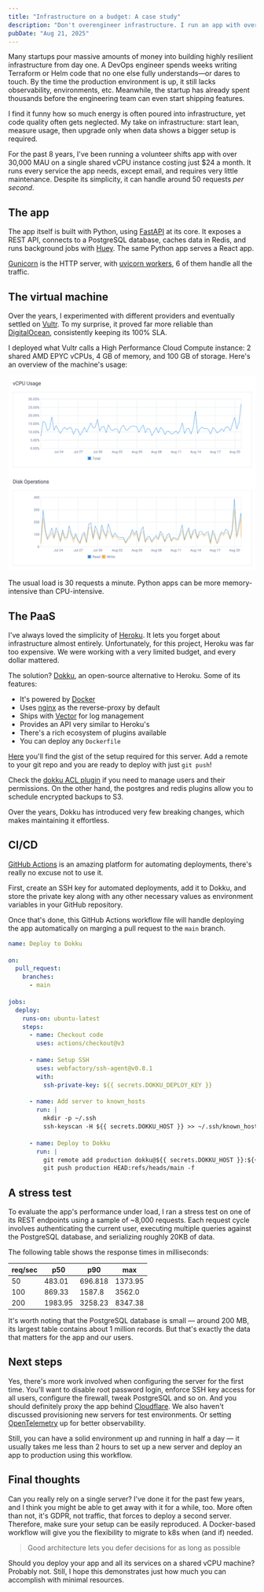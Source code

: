 ```yaml
---
title: "Infrastructure on a budget: A case study"
description: "Don't overengineer infrastructure. I run an app with over 30,000 MAU on a single shared vCPU server costing $24 a month. Simple, lean setups handle real traffic."
pubDate: "Aug 21, 2025"
---
```


Many startups pour massive amounts of money into building highly resilient infrastructure from day one. A DevOps
engineer spends weeks writing Terraform or Helm code that no one else fully understands—or dares to touch. By the time
the production environment is up, it still lacks observability, environments, etc. Meanwhile, the startup has already
spent thousands before the engineering team can even start shipping features.

I find it funny how so much energy is often poured into infrastructure, yet code quality often gets neglected. My take
on infrastructure: start lean, measure usage, then upgrade only when data shows a bigger setup is required.

For the past 8 years, I've been running a volunteer shifts app with over 30,000 MAU on a single shared vCPU instance
costing just $24 a month. It runs every service the app needs, except email, and requires very little maintenance.
Despite its simplicity, it can handle around 50 requests _per second_.

## The app

The app itself is built with Python, using [FastAPI](https://fastapi.tiangolo.com) at its core. It exposes a REST API,
connects to a PostgreSQL database, caches data in Redis, and runs background jobs with
[Huey](https://github.com/coleifer/huey). The same Python app serves a React app.

[Gunicorn](https://gunicorn.org) is the HTTP server, with [uvicorn workers](https://www.uvicorn.org/deployment/#gunicorn),
6 of them handle all the traffic.

## The virtual machine

Over the years, I experimented with different providers and eventually settled on [Vultr](https://www.vultr.com). To my
surprise, it proved far more reliable than [DigitalOcean](https://www.digitalocean.com), consistently keeping its 100% SLA.

I deployed what Vultr calls a High Performance Cloud Compute instance: 2 shared AMD EPYC vCPUs, 4 GB of memory, and 100
GB of storage. Here's an overview of the machine's usage:

![VPS Stats](../../assets/2025_08_21_infrastructure_on_a_budget_vps_stats.png)

The usual load is 30 requests a minute. Python apps can be more memory-intensive than CPU-intensive.

## The PaaS

I've always loved the simplicity of [Heroku](https://www.heroku.com). It lets you forget about infrastructure almost
entirely. Unfortunately, for this project, Heroku was far too expensive. We were working with a very limited budget,
and every dollar mattered.

The solution? [Dokku](https://dokku.com), an open-source alternative to Heroku. Some of its features:

- It's powered by [Docker](https://www.docker.com)
- Uses [nginx](https://nginx.org) as the reverse-proxy by default
- Ships with [Vector](https://vector.dev) for log management
- Provides an API very similar to Heroku's
- There's a rich ecosystem of plugins available
- You can deploy any `Dockerfile`

[Here](https://gist.github.com/josuemontano/56ec527722a77c87c004476cff3302cc) you'll find the gist of the setup required
for this server. Add a remote to your git repo and you are ready to deploy with just `git push`!

Check the [dokku ACL plugin](https://github.com/dokku-community/dokku-acl) if you need to manage users and their
permissions. On the other hand, the postgres and redis plugins allow you to schedule encrypted backups to S3.

Over the years, Dokku has introduced very few breaking changes, which makes maintaining it effortless.

## CI/CD

[GitHub Actions](https://github.com/features/actions) is an amazing platform for automating deployments, there's really
no excuse not to use it.

First, create an SSH key for automated deployments, add it to Dokku, and store the private key along with any other
necessary values as environment variables in your GitHub repository.

Once that's done, this GitHub Actions workflow file will handle deploying the app automatically on marging a pull
request to the `main` branch.

```yml
name: Deploy to Dokku

on:
  pull_request:
    branches:
      - main

jobs:
  deploy:
    runs-on: ubuntu-latest
    steps:
      - name: Checkout code
        uses: actions/checkout@v3

      - name: Setup SSH
        uses: webfactory/ssh-agent@v0.8.1
        with:
          ssh-private-key: ${{ secrets.DOKKU_DEPLOY_KEY }}

      - name: Add server to known_hosts
        run: |
          mkdir -p ~/.ssh
          ssh-keyscan -H ${{ secrets.DOKKU_HOST }} >> ~/.ssh/known_hosts

      - name: Deploy to Dokku
        run: |
          git remote add production dokku@${{ secrets.DOKKU_HOST }}:${{ secrets.DOKKU_APP }} || true
          git push production HEAD:refs/heads/main -f
```

## A stress test

To evaluate the app's performance under load, I ran a stress test on one of its REST endpoints using a sample of ~8,000
requests. Each request cycle involves authenticating the current user, executing multiple queries against the PostgreSQL
database, and serializing roughly 20KB of data.

The following table shows the response times in milliseconds:

| req/sec | p50     | p90     | max     |
| ------- | ------- | ------- | ------- |
| 50      | 483.01  | 696.818 | 1373.95 |
| 100     | 869.33  | 1587.8  | 3562.0  |
| 200     | 1983.95 | 3258.23 | 8347.38 |

It's worth noting that the PostgreSQL database is small — around 200 MB, its largest table contains about 1 million
records. But that's exactly the data that matters for the app and our users.

## Next steps

Yes, there's more work involved when configuring the server for the first time. You'll want to disable root password
login, enforce SSH key access for all users, configure the firewall, tweak PostgreSQL and so on. And you should
definitely proxy the app behind [Cloudflare](https://cloudflare.com/). We also haven't discussed provisioning new
servers for test environments. Or setting [OpenTelemetry](https://opentelemetry.io) up for better observability.

Still, you can have a solid environment up and running in half a day — it usually takes me less than 2 hours to set up a
new server and deploy an app to production using this workflow.

## Final thoughts

Can you really rely on a single server? I've done it for the past few years, and I think you might be able to get away
with it for a while, too. More often than not, it's GDPR, not traffic, that forces to deploy a second server. Therefore,
make sure your setup can be easily reproduced. A Docker-based workflow will give you the flexibility to migrate to k8s
when (and if) needed.

> Good architecture lets you defer decisions for as long as possible

Should you deploy your app and all its services on a shared vCPU machine? Probably not. Still, I hope this demonstrates
just how much you can accomplish with minimal resources.
